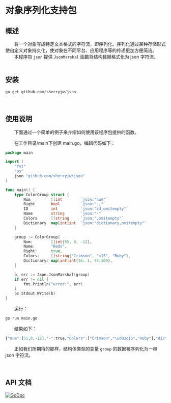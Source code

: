 # 对象序列化支持包
## 概述
&emsp;&emsp;将一个对象写成特定文本格式的字符流，即序列化。序列化通过某种存储形式使自定义对象持久化，使对象在不同平台、应用程序等的传递更加方便简洁。<br/>
&emsp;&emsp;本程序包 ``json`` 提供 ``JsonMarshal`` 函数将结构数据格式化为 json 字符流。<br/>
<br/>

## 安装

```R
go get github.com/sherryjw/json
```
<br/>

## 使用说明
&emsp;&emsp;下面通过一个简单的例子来介绍如何使用该程序包提供的函数。<br/>

&emsp;&emsp;在工作目录/main下创建 main.go，编辑代码如下：<br/>
```go
package main

import (
	"fmt"
	"os"
	json "github.com/sherryjw/json"
)

func main() {	
	type ColorGroup struct {
		Num         []int        `json:"num"`
		Right       bool         `json:"-,"`
		ID          int          `json:"id,omitempty"`
		Name        string       `json:"-"`
		Colors      []string     `json:",omitempty"`
		Dictionary  map[int]int  `json:"dictionary,omitempty"`
	}

	group := ColorGroup{
		Num:	    []int{55, 8, -12},
		Name:       "Reds",
		Right:	    true,
		Colors:     []string{"Crimson", "<15", "Ruby"},
		Dictionary: map[int]int{16: 1, 75:100},
	}

	b, err := Json.JsonMarshal(group)
	if err != nil {
		fmt.Println("error:", err)
	}
	os.Stdout.Write(b)
}
```

&emsp;&emsp;运行：
```R
go run main.go
```

&emsp;&emsp;结果如下：
```R
{"num":[55,8,-12],"-":true,"Colors":["Crimson","\u003c15","Ruby"],"dictionary":{"16":1,"75":100}}
```

&emsp;&emsp;正如我们所期待的那样，结构体类型的变量 ``group`` 的数据被序列化为一串 json 字符流。

<br/>

## API 文档

[![GoDoc](https://img.shields.io/badge/GoDoc-Reference-blue?style=for-the-badge&logo=go)]([doc_zh_CN.md](https://sherryjw.gitee.io/json/json%20-%20Go%20Documentation%20Server.html))
